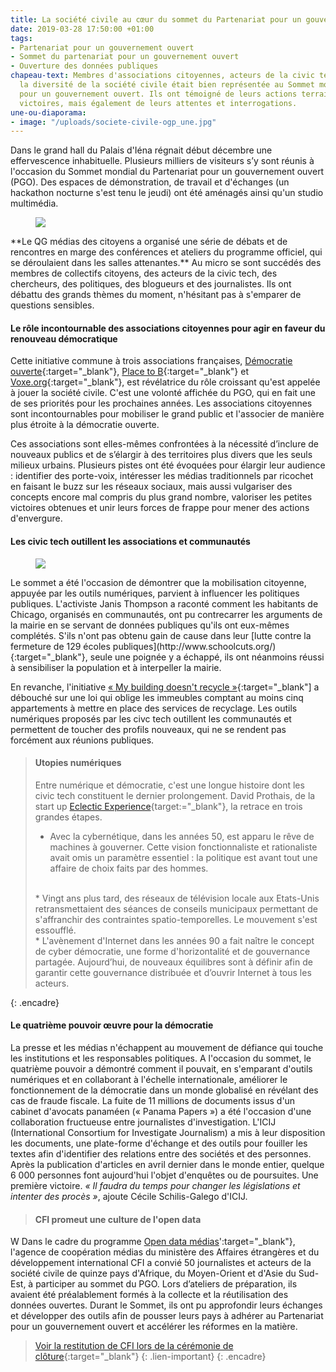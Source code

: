 ```yaml
---
title: La société civile au cœur du sommet du Partenariat pour un gouvernement ouvert
date: 2019-03-28 17:50:00 +01:00
tags:
- Partenariat pour un gouvernement ouvert
- Sommet du partenariat pour un gouvernement ouvert
- Ouverture des données publiques
chapeau-text: Membres d'associations citoyennes, acteurs de la civic tech, journalistes...
  la diversité de la société civile était bien représentée au Sommet mondial du Partenariat
  pour un gouvernement ouvert. Ils ont témoigné de leurs actions terrain, de leurs
  victoires, mais également de leurs attentes et interrogations.
une-ou-diaporama:
- image: "/uploads/societe-civile-ogp_une.jpg"
---
```


Dans le grand hall du Palais d'Iéna régnait début décembre une effervescence inhabituelle. Plusieurs milliers de visiteurs s’y sont réunis à l'occasion du Sommet mondial du Partenariat pour un gouvernement ouvert (PGO). Des espaces de démonstration, de travail et d'échanges (un hackathon nocturne s'est tenu le jeudi) ont été aménagés ainsi qu'un studio multimédia. 

<figure class='image-left' style='width: 40%; margin-right: 10px;'><img src="/uploads/place-to-do-ogp.jpg"/>
</figure>**Le QG médias des citoyens a organisé une série de débats et de rencontres en marge des conférences et ateliers du programme officiel, qui se déroulaient dans les salles attenantes.** Au micro se sont succédés des membres de collectifs citoyens, des acteurs de la civic tech, des chercheurs, des politiques, des blogueurs et des journalistes. Ils ont débattu des grands thèmes du moment, n'hésitant pas à s'emparer de questions sensibles.

#### Le rôle incontournable des associations citoyennes pour agir en faveur du renouveau démocratique

Cette initiative commune à trois associations françaises, [Démocratie ouverte](https://democratieouverte.org/){:target="_blank"}, [Place to B](http://www.placetob.org/){:target="_blank"} et [Voxe.org](https://www.voxe.org/){:target="_blank"}, est révélatrice du rôle croissant qu'est appelée à jouer la société civile. C'est une volonté affichée du PGO, qui en fait une de ses priorités pour les prochaines années. Les associations citoyennes sont incontournables pour mobiliser le grand public et l'associer de manière plus étroite à la démocratie ouverte.

Ces associations sont elles-mêmes confrontées à la nécessité d’inclure de nouveaux publics et de s’élargir à des territoires plus divers que les seuls milieux urbains. Plusieurs pistes ont été évoquées pour élargir leur audience : identifier des porte-voix, intéresser les médias traditionnels par ricochet en faisant le buzz sur les réseaux sociaux, mais aussi vulgariser des concepts encore mal compris du plus grand nombre, valoriser les petites victoires obtenues et unir leurs forces de frappe pour mener des actions d'envergure.

#### Les civic tech outillent les associations et communautés

<figure class='image-left' style='width: 40%; margin-right: 10px;'><img src="/uploads/societe-civile-ogp-chicago.jpg"/>
</figure> Le sommet a été l'occasion de démontrer que la mobilisation citoyenne, appuyée par les outils numériques, parvient à influencer les politiques publiques. L'activiste Janis Thompson a raconté comment les habitants de Chicago, organisés en communautés, ont pu contrecarrer les arguments de la mairie en se servant de données publiques qu'ils ont eux-mêmes complétés. S'ils n'ont pas obtenu gain de cause dans leur [lutte contre la fermeture de 129 écoles publiques](http://www.schoolcuts.org/){:target="_blank"}, seule une poignée y a échappé, ils ont néanmoins réussi à sensibiliser la population et à interpeller la mairie.

En revanche, l'initiative [« My building doesn't recycle »](http://mybuildingdoesntrecycle.com/){:target="_blank"] a débouché sur une loi qui oblige les immeubles comptant au moins cinq appartements à mettre en place des services de recyclage. Les outils numériques proposés par les civc tech outillent les communautés et permettent de toucher des profils nouveaux, qui ne se rendent pas forcément aux réunions publiques.

> #### Utopies numériques
> 
> Entre numérique et démocratie, c'est une longue histoire dont les civic tech constituent le dernier prolongement. David Prothais, de la start up [Eclectic Experience](http://www.eclectic-experience.net/){target:="_blank"}, la retrace en trois grandes étapes.
> * Avec la cybernétique, dans les années 50, est apparu le rêve de machines à gouverner. Cette vision fonctionnaliste et rationaliste avait omis un paramètre essentiel : la politique est avant tout une affaire de choix faits par des hommes.
> <br>
> * Vingt ans plus tard, des réseaux de télévision locale aux Etats-Unis retransmettaient des séances de conseils municipaux permettant de s'affranchir des contraintes spatio-temporelles. Le mouvement s'est essoufflé.
> <br> 
> * L'avènement d'Internet dans les années 90 a fait naître le concept de cyber démocratie, une forme d'horizontalité et de gouvernance partagée. Aujourd’hui, de nouveaux équilibres sont à définir afin de garantir cette gouvernance distribuée et d’ouvrir Internet à tous les acteurs.
{: .encadre}

#### Le quatrième pouvoir œuvre pour la démocratie

La presse et les médias n'échappent au mouvement de défiance qui touche les institutions et les responsables politiques. A l'occasion du sommet, le quatrième pouvoir a démontré comment il pouvait, en s'emparant d'outils numériques et en collaborant à l'échelle internationale, améliorer le fonctionnement de la démocratie dans un monde globalisé en révélant des cas de fraude fiscale. La fuite de 11 millions de documents issus d'un cabinet d'avocats panaméen (« Panama Papers ») a été l'occasion d'une collaboration fructueuse entre journalistes d'investigation.
L'ICIJ (International Consortium for Investigate Journalism) a mis à leur disposition les documents, une plate-forme d'échange et des outils pour fouiller les textes afin d'identifier des relations entre des sociétés et des personnes. Après la publication d'articles en avril dernier dans le monde entier, quelque 6 000 personnes font aujourd'hui l'objet d'enquêtes ou de poursuites. Une première victoire. *« Il faudra du temps pour changer les législations et intenter des procès »*, ajoute Cécile Schilis-Galego d'ICIJ.

> #### CFI promeut une culture de l'open data
> 
W Dans le cadre du programme [Open data médias](http://www.cfi.fr/fr/projet/opendata-medias)':target="_blank"}, l'agence de coopération médias du ministère des Affaires étrangères et du développement international CFI a convié 50 journalistes et acteurs de la société civile de quinze pays d'Afrique, du Moyen-Orient et d'Asie du Sud-Est, à participer au sommet du PGO. Lors d’ateliers de préparation, ils avaient été préalablement formés à la collecte et la réutilisation des données ouvertes. Durant le Sommet, ils ont pu approfondir leurs échanges et développer des outils afin de pousser leurs pays à adhérer au Partenariat pour un gouvernement ouvert et accélérer les réformes en la matière.
> 
> [Voir la restitution de CFI lors de la cérémonie de clôture](https://www.youtube.com/watch?v=toJaj0K9KXM&feature=youtu.be&t=15834){:target="_blank"}
{: .lien-important}
{: .encadre}
